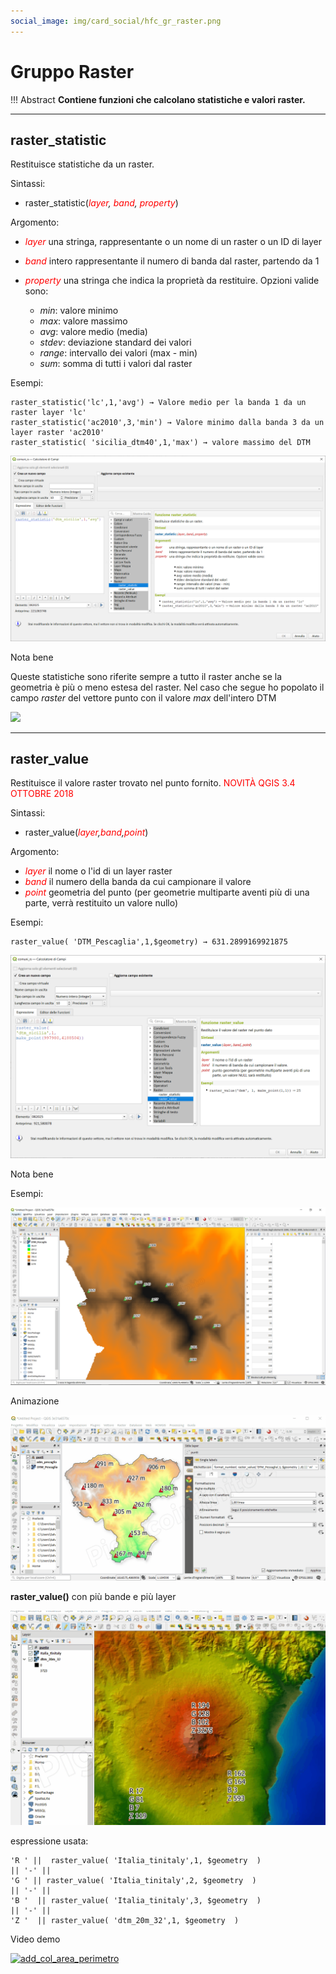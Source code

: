 ```yaml
---
social_image: img/card_social/hfc_gr_raster.png
---
```


# Gruppo Raster

!!! Abstract
    **Contiene funzioni che calcolano statistiche e valori raster.**

---

## raster_statistic

Restituisce statistiche da un raster.

Sintassi:

* raster_statistic(*<span style="color:red;">layer</span>, <span style="color:red;">band</span>, <span style="color:red;">property</span>*)

Argomento:

* *<span style="color:red;">layer</span>* una stringa, rappresentante o un nome di un raster o un ID di layer
* *<span style="color:red;">band</span>* intero rappresentante il numero di banda dal raster, partendo da 1
* *<span style="color:red;">property</span>* una stringa che indica la proprietà da restituire. Opzioni valide sono:

    - *min*: valore minimo
    - *max*: valore massimo
    - *avg*: valore medio (media)
    - *stdev*: deviazione standard dei valori
    - *range*: intervallo dei valori (max - min)
    - *sum*: somma di tutti i valori dal raster

Esempi:

```
raster_statistic('lc',1,'avg') → Valore medio per la banda 1 da un raster layer 'lc'
raster_statistic('ac2010',3,'min') → Valore minimo dalla banda 3 da un layer raster 'ac2010'
raster_statistic( 'sicilia_dtm40',1,'max') → valore massimo del DTM
```

![](../../img/raster/raster_statistic1.png)

Nota bene

Queste statistiche sono riferite sempre a tutto il raster anche se la geometria è più o meno estesa del raster. Nel caso che segue ho popolato il campo _raster_ del vettore punto con il valore _max_ dell'intero DTM

![](../../img/generale/raster_statistic2.png)

---

## raster_value

Restituisce il valore raster trovato nel punto fornito. <span style="color:red;">NOVITÀ QGIS 3.4 OTTOBRE 2018</span>

Sintassi:

* raster_value(_<span style="color:red;">layer</span>,<span style="color:red;">band</span>,<span style="color:red;">point</span>_)

Argomento:

* *<span style="color:red;">layer</span>* il nome o l'id di un layer raster
* *<span style="color:red;">band</span>* il numero della banda da cui campionare il valore
* *<span style="color:red;">point</span>* geometria del punto (per geometrie multiparte aventi più di una parte, verrà restituito un valore nullo)

Esempi:

```
raster_value( 'DTM_Pescaglia',1,$geometry) → 631.2899169921875
```

![](../../img/raster/raster_value1.png)

Nota bene

Esempi:

![](../../img/raster/raster_value2.png)

Animazione

![](../../img/raster/raster_value.gif)

**raster_value()** con più bande e più layer

![](../../img/raster/raster_value2.gif)

espressione usata:
```
'R ' ||  raster_value( 'Italia_tinitaly',1, $geometry  ) 
|| '-' || 
'G ' || raster_value( 'Italia_tinitaly',2, $geometry  ) 
|| '-' || 
'B '  || raster_value( 'Italia_tinitaly',3, $geometry  ) 
|| '-' || 
'Z '  || raster_value( 'dtm_20m_32',1, $geometry  ) 
```

Video demo

[![add_col_area_perimetro](https://img.youtube.com/vi/lfb2DNm5Bjs/0.jpg)](https://www.youtube.com/watch?v=lfb2DNm5Bjs&t= "Esepio d'uso")
